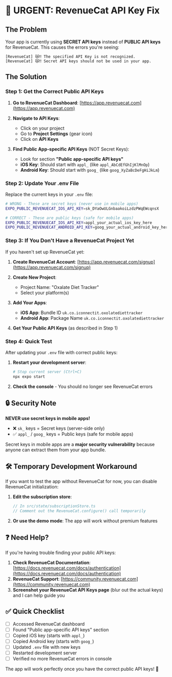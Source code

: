 # 🚨 URGENT: RevenueCat API Key Fix

## The Problem
Your app is currently using **SECRET API keys** instead of **PUBLIC API keys** for RevenueCat. This causes the errors you're seeing:

```
[RevenueCat] 😿‼️ The specified API Key is not recognized.
[RevenueCat] 😿‼️ Secret API keys should not be used in your app.
```

## The Solution

### Step 1: Get the Correct Public API Keys

1. **Go to RevenueCat Dashboard**: [https://app.revenuecat.com](https://app.revenuecat.com)

2. **Navigate to API Keys**:
   - Click on your project
   - Go to **Project Settings** (gear icon)
   - Click on **API Keys**

3. **Find Public App-specific API Keys** (NOT Secret Keys):
   - Look for section **"Public app-specific API keys"**
   - **iOS Key**: Should start with `appl_` (like `appl_AbCdEfGhIjKlMnOp`)
   - **Android Key**: Should start with `goog_` (like `goog_XyZaBcDeFgHiJkLm`)

### Step 2: Update Your .env File

Replace the current keys in your `.env` file:

```bash
# WRONG - These are secret keys (never use in mobile apps)
EXPO_PUBLIC_REVENUECAT_IOS_API_KEY=sk_DYaOwULGnbaakoiLzdzPWqEWcqnsX

# CORRECT - These are public keys (safe for mobile apps)
EXPO_PUBLIC_REVENUECAT_IOS_API_KEY=appl_your_actual_ios_key_here
EXPO_PUBLIC_REVENUECAT_ANDROID_API_KEY=goog_your_actual_android_key_here
```

### Step 3: If You Don't Have a RevenueCat Project Yet

If you haven't set up RevenueCat yet:

1. **Create RevenueCat Account**: [https://app.revenuecat.com/signup](https://app.revenuecat.com/signup)

2. **Create New Project**:
   - Project Name: "Oxalate Diet Tracker"
   - Select your platform(s)

3. **Add Your Apps**:
   - **iOS App**: Bundle ID `uk.co.iconnectit.oxolatediettracker`
   - **Android App**: Package Name `uk.co.iconnectit.oxolatediettracker`

4. **Get Your Public API Keys** (as described in Step 1)

### Step 4: Quick Test

After updating your `.env` file with correct public keys:

1. **Restart your development server**:
   ```bash
   # Stop current server (Ctrl+C)
   npx expo start
   ```

2. **Check the console** - You should no longer see RevenueCat errors

## 🔒 Security Note

**NEVER use secret keys in mobile apps!**
- ❌ `sk_` keys = Secret keys (server-side only)
- ✅ `appl_` / `goog_` keys = Public keys (safe for mobile apps)

Secret keys in mobile apps are a **major security vulnerability** because anyone can extract them from your app bundle.

## 🛠️ Temporary Development Workaround

If you want to test the app without RevenueCat for now, you can disable RevenueCat initialization:

1. **Edit the subscription store**:
   ```typescript
   // In src/state/subscriptionStore.ts
   // Comment out the RevenueCat.configure() call temporarily
   ```

2. **Or use the demo mode**: The app will work without premium features

## ❓ Need Help?

If you're having trouble finding your public API keys:

1. **Check RevenueCat Documentation**: [https://docs.revenuecat.com/docs/authentication](https://docs.revenuecat.com/docs/authentication)
2. **RevenueCat Support**: [https://community.revenuecat.com](https://community.revenuecat.com)
3. **Screenshot your RevenueCat API Keys page** (blur out the actual keys) and I can help guide you

## ✅ Quick Checklist

- [ ] Accessed RevenueCat dashboard
- [ ] Found "Public app-specific API keys" section  
- [ ] Copied iOS key (starts with `appl_`)
- [ ] Copied Android key (starts with `goog_`)
- [ ] Updated `.env` file with new keys
- [ ] Restarted development server
- [ ] Verified no more RevenueCat errors in console

The app will work perfectly once you have the correct public API keys! 🎉